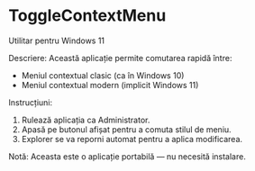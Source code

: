 # ToggleContextMenu
Utilitar pentru Windows 11

Descriere:
Această aplicație permite comutarea rapidă între:
- Meniul contextual clasic (ca în Windows 10)
- Meniul contextual modern (implicit Windows 11)

Instrucțiuni:
1. Rulează aplicația ca Administrator.
2. Apasă pe butonul afișat pentru a comuta stilul de meniu.
3. Explorer se va reporni automat pentru a aplica modificarea.

Notă:
Aceasta este o aplicație portabilă — nu necesită instalare.
